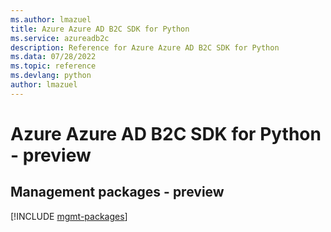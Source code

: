 ```yaml
---
ms.author: lmazuel
title: Azure Azure AD B2C SDK for Python
ms.service: azureadb2c
description: Reference for Azure Azure AD B2C SDK for Python
ms.data: 07/28/2022
ms.topic: reference
ms.devlang: python
author: lmazuel
---
```

# Azure Azure AD B2C SDK for Python - preview

## Management packages - preview
[!INCLUDE [mgmt-packages](azure-ad-b2c-mgmt-index.md)]